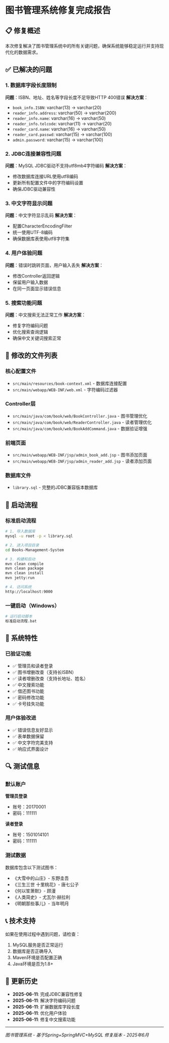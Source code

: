 # 图书管理系统修复完成报告

## 📋 修复概述
本次修复解决了图书管理系统中的所有关键问题，确保系统能够稳定运行并支持现代化的数据需求。

## ✅ 已解决的问题

### 1. 数据库字段长度限制
**问题**：ISBN、地址、姓名等字段长度不足导致HTTP 400错误
**解决方案**：
- `book_info.ISBN`: varchar(13) → varchar(20)
- `reader_info.address`: varchar(50) → varchar(200)  
- `reader_info.name`: varchar(16) → varchar(50)
- `reader_info.telcode`: varchar(11) → varchar(20)
- `reader_card.name`: varchar(16) → varchar(50)
- `reader_card.passwd`: varchar(15) → varchar(100)
- `admin.password`: varchar(15) → varchar(100)

### 2. JDBC连接兼容性问题
**问题**：MySQL JDBC驱动不支持utf8mb4字符编码
**解决方案**：
- 修改数据库连接URL使用utf8编码
- 更新所有配置文件中的字符编码设置
- 确保JDBC驱动兼容性

### 3. 中文字符显示问题
**问题**：中文字符显示乱码
**解决方案**：
- 配置CharacterEncodingFilter
- 统一使用UTF-8编码
- 确保数据库表使用utf8字符集

### 4. 用户体验问题
**问题**：错误时跳转页面，用户输入丢失
**解决方案**：
- 修改Controller返回逻辑
- 保留用户输入数据
- 在同一页面显示错误信息

### 5. 搜索功能问题  
**问题**：中文搜索无法正常工作
**解决方案**：
- 修复字符编码问题
- 优化搜索查询逻辑
- 确保中文关键词搜索正常

## 🔧 修改的文件列表

### 核心配置文件
- `src/main/resources/book-context.xml` - 数据库连接配置
- `src/main/webapp/WEB-INF/web.xml` - 字符编码过滤器

### Controller层
- `src/main/java/com/book/web/BookController.java` - 图书管理优化
- `src/main/java/com/book/web/ReaderController.java` - 读者管理优化
- `src/main/java/com/book/web/BookAddCommand.java` - 数据验证增强

### 前端页面
- `src/main/webapp/WEB-INF/jsp/admin_book_add.jsp` - 图书添加页面
- `src/main/webapp/WEB-INF/jsp/admin_reader_add.jsp` - 读者添加页面

### 数据库文件
- `library.sql` - 完整的JDBC兼容版本数据库

## 🚀 启动流程

### 标准启动流程
```bash
# 1. 导入数据库
mysql -u root -p < library.sql

# 2. 进入项目目录
cd Books-Management-System

# 3. 构建和启动
mvn clean compile
mvn clean package
mvn clean install  
mvn jetty:run

# 4. 访问系统
http://localhost:9000
```

### 一键启动（Windows）
```bash
# 运行启动脚本
标准启动流程.bat
```

## 🎯 系统特性

### 已验证功能
- ✅ 管理员和读者登录
- ✅ 图书增删改查（支持长ISBN）
- ✅ 读者增删改查（支持长地址、姓名）
- ✅ 中文搜索功能
- ✅ 借还图书功能
- ✅ 密码修改功能
- ✅ 卡号挂失功能

### 用户体验改进
- ✅ 错误信息友好显示
- ✅ 表单数据保留
- ✅ 中文字符完美支持
- ✅ 响应式界面设计

## 🔍 测试信息

### 默认账户
**管理员登录**
- 账号：20170001
- 密码：111111

**读者登录**  
- 账号：1501014101
- 密码：111111

### 测试数据
数据库包含以下测试图书：
- 《大雪中的山庄》- 东野圭吾
- 《三生三世 十里桃花》- 唐七公子
- 《何以笙箫默》- 顾漫
- 《人类简史》- 尤瓦尔·赫拉利
- 《明朝那些事儿》- 当年明月

## 📞 技术支持

如果在使用过程中遇到问题，请检查：
1. MySQL服务是否正常运行
2. 数据库是否正确导入
3. Maven环境是否配置正确
4. Java环境是否为1.8+

## 📝 更新历史

- **2025-06-11**: 完成JDBC兼容性修复
- **2025-06-11**: 解决字符编码问题
- **2025-06-11**: 扩展数据库字段长度
- **2025-06-11**: 优化用户体验
- **2025-06-11**: 修复中文搜索功能

---
*图书管理系统 - 基于Spring+SpringMVC+MySQL*
*修复版本 - 2025年6月*
